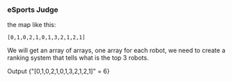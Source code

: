 ### eSports Judge

the map like this:
```
[0,1,0,2,1,0,1,3,2,1,2,1]
```
We will get an array of arrays, one array for each robot, we need to create a ranking system that tells what is the top 3 robots.

Output
{"[0,1,0,2,1,0,1,3,2,1,2,1]" = 6}
